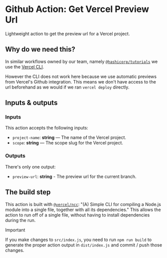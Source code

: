 # Github Action: Get Vercel Preview Url

Lightweight action to get the preview url for a Vercel project.

## Why do we need this?

In similar workflows owned by our team, namely [`@hashicorp/tutorials`](https://github.com/hashicorp/tutorials/blob/main/.github/workflows/build-preview-2.yml) we use the [Vercel CLI](https://vercel.com/docs/cli). 

However the CLI does not work here because we use automatic previews from Vercel's Github integration. This means we don't have access to the url beforehand as we would if we ran `vercel deploy` directly.

## Inputs & outputs

### Inputs

This action accepts the following inputs:

- `project-name`: **string** — The name of the Vercel project.
- `scope`: **string** — The scope slug for the Vercel project.

### Outputs

There's only one output:

- `preview-url`: **string** - The preview url for the current branch.

## The build step

This action is built with [`@vercel/ncc`](https://github.com/vercel/ncc): "(A) Simple CLI for compiling a Node.js module into a single file, together with all its dependencies." This allows the action to run off of a single file, without having to install dependencies during the run.

> [!IMPORTANT]
>  If you make changes to `src/index.js`, you need to run `npm run build` to generate the proper action output in `dist/index.js` and commit / push those changes.